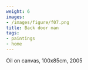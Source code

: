 ```yaml
---
weight: 6
images:
- /images/figure/f07.png
title: Back door man
tags:
- paintings
- home
---
```

Oil on canvas, 100x85cm, 2005
